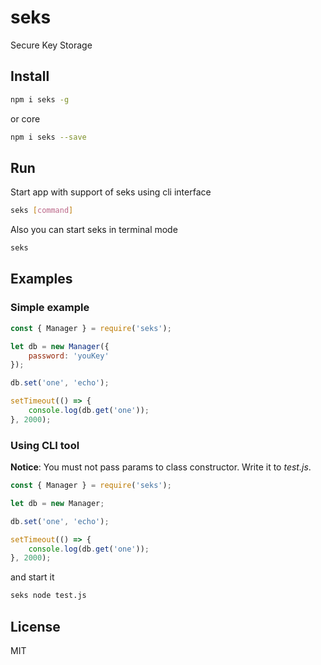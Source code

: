 # seks
Secure Key Storage

## Install
```bash
npm i seks -g
```
or core
```bash
npm i seks --save
```

## Run
Start app with support of seks using cli interface
```bash
seks [command]
```
Also you can start seks in terminal mode
```bash
seks
```

## Examples
### Simple example
```javascript
const { Manager } = require('seks');

let db = new Manager({
    password: 'youKey'
});

db.set('one', 'echo');

setTimeout(() => {
    console.log(db.get('one'));
}, 2000);
```

### Using CLI tool
**Notice**: You must not pass params to class constructor. Write it to *test.js*.
```javascript
const { Manager } = require('seks');

let db = new Manager;

db.set('one', 'echo');

setTimeout(() => {
    console.log(db.get('one'));
}, 2000);
```
and start it
```bash
seks node test.js
```

## License
MIT